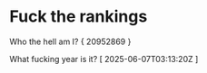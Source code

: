 # Fuck the rankings

Who the hell am I?
{ 20952869 }

What fucking year is it?
[ 2025-06-07T03:13:20Z ]
